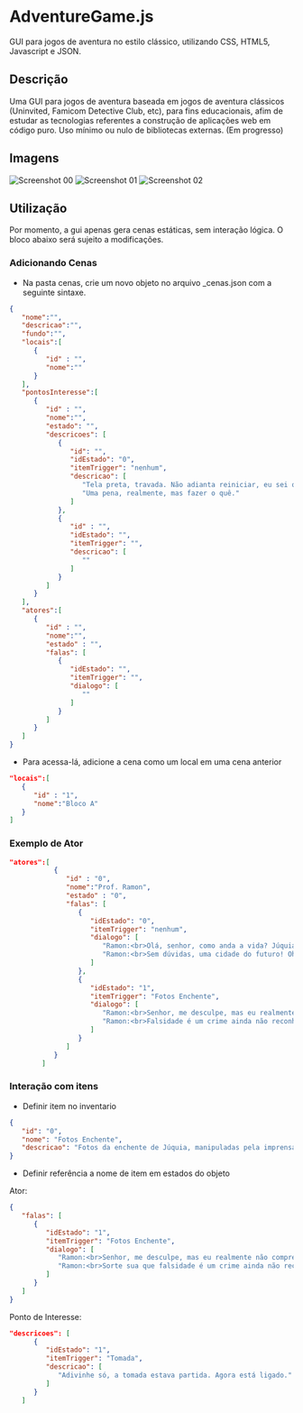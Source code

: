 # AdventureGame.js

GUI para jogos de aventura no estilo clássico, utilizando CSS, HTML5, Javascript e JSON. 

## Descrição

Uma GUI para jogos de aventura baseada em jogos de aventura clássicos (Uninvited, Famicom Detective Club, etc), para fins educacionais, afim de estudar as tecnologias referentes a construção de aplicações web em código puro. Uso mínimo ou nulo de bibliotecas externas. (Em progresso)

## Imagens

![Screenshot 00](img/screenshots/screen00.png)
![Screenshot 01](img/screenshots/screen01.png)
![Screenshot 02](img/screenshots/screen02.png)

## Utilização

Por momento, a gui apenas gera cenas estáticas, sem interação lógica. O bloco abaixo será sujeito a modificações. 

### Adicionando Cenas

- Na pasta cenas, crie um novo objeto no arquivo _cenas.json com a seguinte sintaxe.

```json
{
   "nome":"",
   "descricao":"",
   "fundo":"",
   "locais":[
      {
         "id" : "",
         "nome":""
      }
   ],
   "pontosInteresse":[
      {
         "id" : "",
         "nome":"",
         "estado": "",
         "descricoes": [
            {
               "id": "",
               "idEstado": "0",
               "itemTrigger": "nenhum",
               "descricao": [
                  "Tela preta, travada. Não adianta reiniciar, eu sei que ele não vai voltar a ligar tão cedo.",
                  "Uma pena, realmente, mas fazer o quê."
               ]
            },
            {
               "id" : "",
               "idEstado": "",
               "itemTrigger": "",
               "descricao": [
                  ""
               ]
            }
         ]
      }
   ],
   "atores":[
      {
         "id" : "",
         "nome":"",
         "estado" : "",
         "falas": [
            {
               "idEstado": "",
               "itemTrigger": "",
               "dialogo": [
                  ""
               ]
            }
         ]
      }
   ]
}
```

- Para acessa-lá, adicione a cena como um local em uma cena anterior

```json
"locais":[
   {
      "id" : "1",
      "nome":"Bloco A"
   }
]
```

### Exemplo de Ator

```json
"atores":[
           {
              "id" : "0",
              "nome":"Prof. Ramon",
              "estado" : "0",
              "falas": [
                 {
                    "idEstado": "0",
                    "itemTrigger": "nenhum",
                    "dialogo": [
                       "Ramon:<br>Olá, senhor, como anda a vida? Júquia está paradisíaca, como sempre.",
                       "Ramon:<br>Sem dúvidas, uma cidade do futuro! Oh, grã província de águas turvas!"
                    ]
                 },
                 {
                    "idEstado": "1",
                    "itemTrigger": "Fotos Enchente",
                    "dialogo": [
                       "Ramon:<br>Senhor, me desculpe, mas eu realmente não compreendo seu senso de humor.",
                       "Ramon:<br>Falsidade é um crime ainda não reconhecido pela legislação."
                    ]
                 }
              ]
           }
        ]
```

### Interação com itens

- Definir item no inventario

```json
{
   "id": "0",
   "nome": "Fotos Enchente",
   "descricao": "Fotos da enchente de Júquia, manipuladas pela imprensa."
}
```

- Definir referência a nome de item em estados do objeto

Ator:

```json
{
   "falas": [
      {
         "idEstado": "1",
         "itemTrigger": "Fotos Enchente",
         "dialogo": [
            "Ramon:<br>Senhor, me desculpe, mas eu realmente não compreendo seu senso de humor.",
            "Ramon:<br>Sorte sua que falsidade é um crime ainda não reconhecido pela legislação."
         ]
      }
   ]
}
```

Ponto de Interesse:

```json
"descricoes": [
      {
         "idEstado": "1",
         "itemTrigger": "Tomada",
         "descricao": [
            "Adivinhe só, a tomada estava partida. Agora está ligado."
         ]
      }
   ]
```
